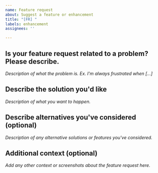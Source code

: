 ```yaml
---
name: Feature request
about: Suggest a feature or enhancement
title: "[FR] "
labels: enhancement
assignees: ''

---
```


## Is your feature request related to a problem? Please describe.

*Description of what the problem is. Ex. I'm always frustrated when [...]*

## Describe the solution you'd like

*Description of what you want to happen.*

## Describe alternatives you've considered (optional)

*Description of any alternative solutions or features you've considered.*

## Additional context (optional)

*Add any other context or screenshots about the feature request here.*
